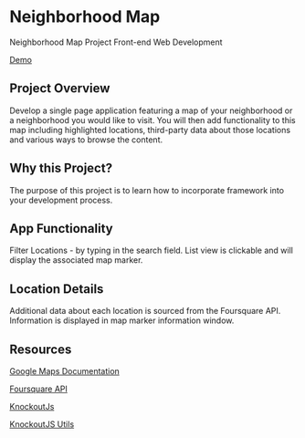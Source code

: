 # Neighborhood Map

Neighborhood Map Project Front-end Web Development 

[Demo](https://ajames20.github.io/fend-map/)

## Project Overview
Develop a single page application featuring a map of your neighborhood or a neighborhood you would like to visit. You will then add functionality to this map including highlighted locations, third-party data about those locations and various ways to browse the content.

## Why this Project?
The purpose of this project is to learn how to incorporate framework into your development process.

## App Functionality

Filter Locations - by typing in the search field. List view is clickable and will display the associated map marker.

## Location Details

Additional data about each location is sourced from the Foursquare API. Information is displayed in map marker information window.

## Resources
[Google Maps Documentation](https://www.aspsnippets.com/Articles/Google-Maps-API-V3-Add-click-event-listener-to-all-multiple-markers.aspx)


[Foursquare API](https://developer.foursquare.com/)

[KnockoutJs](http://knockoutjs.com/)

[KnockoutJS Utils](http://www.knockmeout.net/2011/04/utility-functions-in-knockoutjs.html)
